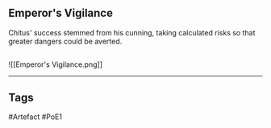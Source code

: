 ## Emperor's Vigilance
Chitus' success stemmed from his cunning, taking calculated risks so that greater dangers could be averted.
##
![[Emperor's Vigilance.png]]

---
## Tags
#Artefact
#PoE1